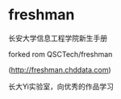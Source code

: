 freshman
========

长安大学信息工程学院新生手册

forked rom QSCTech/freshman

(http://freshman.chddata.com)

长大Yi实验室，向优秀的作品学习
